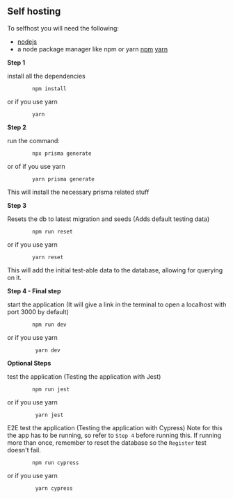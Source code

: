 ## Self hosting

To selfhost you will need the following:

- [nodejs](https://nodejs.org)
- a node package manager like npm or yarn
  [npm](https://www.npmjs.com/)
  [yarn](https://yarnpkg.com/)

**Step 1**

install all the dependencies

```
        npm install
```

or if you use yarn

```
        yarn
```

**Step 2**

run the command:

```
        npx prisma generate
```

or of if you use yarn

```
        yarn prisma generate
```

This will install the necessary prisma related stuff

**Step 3**

Resets the db to latest migration and seeds (Adds default testing data)

```
        npm run reset
```

or if you use yarn

```
        yarn reset
```

This will add the initial test-able data to the database, allowing for querying on it.

**Step 4 - Final step**

start the application (It will give a link in the terminal to open a localhost with port 3000 by default)

```
        npm run dev
```

or if you use yarn

```
         yarn dev
```

**Optional Steps**

test the application (Testing the application with Jest)

```
        npm run jest
```

or if you use yarn

```
         yarn jest
```

E2E test the application (Testing the application with Cypress)
Note for this the app has to be running, so refer to `Step 4` before running this.
If running more than once, remember to reset the database so the `Register` test doesn't fail.

```
        npm run cypress
```

or if you use yarn

```
         yarn cypress
```
